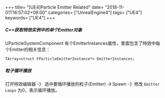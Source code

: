 +++
title= "[UE4]Particle Emitter Related"
date= "2018-11-01T16:57:02+08:00"
categories= ["UnrealEngine4"]
tags= ["UE4"]
keywords= ["UE4"]
+++

##### C++获取特效实例中的单个Emitter对象

UParticleSystemComponent 有个EmitterInstances属性，里面包含了特效中每个Emitter的相关信息：

    TArray<struct FParticleEmitterInstance*> EmitterInstances;

##### 粒子循环播放

打开特效编辑器 -》 选中要循环播放的粒子(Emitter) -》 Spawn -》修改 `Emitter Loops` 为0，表示循环播放。
